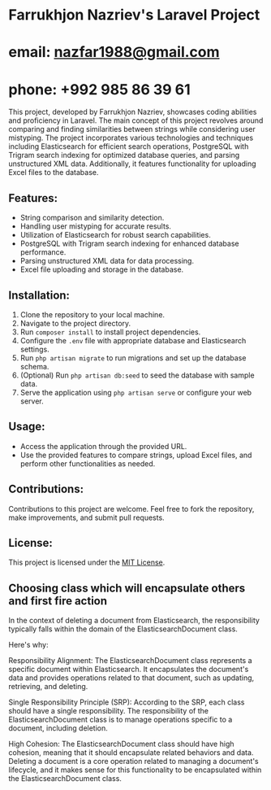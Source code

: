 # Farrukhjon Nazriev's Laravel Project
# email: nazfar1988@gmail.com
# phone: +992 985 86 39 61

This project, developed by Farrukhjon Nazriev, showcases coding abilities and proficiency in Laravel. The main concept of this project revolves around comparing and finding similarities between strings while considering user mistyping. The project incorporates various technologies and techniques including Elasticsearch for efficient search operations, PostgreSQL with Trigram search indexing for optimized database queries, and parsing unstructured XML data. Additionally, it features functionality for uploading Excel files to the database.

## Features:

- String comparison and similarity detection.
- Handling user mistyping for accurate results.
- Utilization of Elasticsearch for robust search capabilities.
- PostgreSQL with Trigram search indexing for enhanced database performance.
- Parsing unstructured XML data for data processing.
- Excel file uploading and storage in the database.

## Installation:

1. Clone the repository to your local machine.
2. Navigate to the project directory.
3. Run `composer install` to install project dependencies.
4. Configure the `.env` file with appropriate database and Elasticsearch settings.
5. Run `php artisan migrate` to run migrations and set up the database schema.
6. (Optional) Run `php artisan db:seed` to seed the database with sample data.
7. Serve the application using `php artisan serve` or configure your web server.

## Usage:

- Access the application through the provided URL.
- Use the provided features to compare strings, upload Excel files, and perform other functionalities as needed.

## Contributions:

Contributions to this project are welcome. Feel free to fork the repository, make improvements, and submit pull requests.

## License:

This project is licensed under the [MIT License](LICENSE).


## Choosing class which will encapsulate others and first fire action

In the context of deleting a document from Elasticsearch, the responsibility typically falls within the domain of the ElasticsearchDocument class.

Here's why:

Responsibility Alignment: The ElasticsearchDocument class represents a specific document within Elasticsearch. It encapsulates the document's data and provides operations related to that document, such as updating, retrieving, and deleting.

Single Responsibility Principle (SRP): According to the SRP, each class should have a single responsibility. The responsibility of the ElasticsearchDocument class is to manage operations specific to a document, including deletion.

High Cohesion: The ElasticsearchDocument class should have high cohesion, meaning that it should encapsulate related behaviors and data. Deleting a document is a core operation related to managing a document's lifecycle, and it makes sense for this functionality to be encapsulated within the ElasticsearchDocument class.
